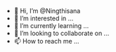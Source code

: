- 👋 Hi, I’m @Ningthisana
- 👀 I’m interested in ...
- 🌱 I’m currently learning ...
- 💞️ I’m looking to collaborate on ...
- 📫 How to reach me ...

<!---
Ningthisana/Ningthisana is a ✨ special ✨ repository because its `README.md` (this file) appears on your GitHub profile.
You can click the Preview link to take a look at your changes.
--->
